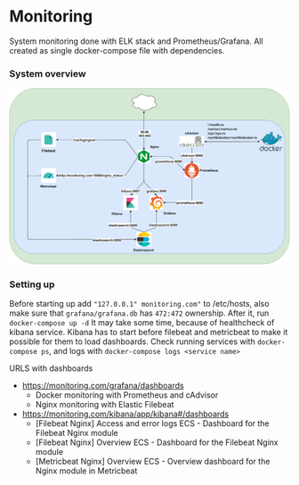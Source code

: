 # Monitoring
System monitoring done with ELK stack and Prometheus/Grafana. All created as single docker-compose file with dependencies.

### System overview
![System overview](Monitoring.png)

### Setting up
Before starting up add `"127.0.0.1" monitoring.com"` to /etc/hosts, also
make sure that `grafana/grafana.db` has `472:472` ownership.
After it, run `docker-compose up -d`
It may take some time, because of healthcheck of kibana service. Kibana has to start before filebeat and metricbeat to make it possible for them to load dashboards.
Check running services with `docker-compose ps`, and logs with `docker-compose logs <service name>`

URLS with dashboards
* https://monitoring.com/grafana/dashboards
    * Docker monitoring with Prometheus and cAdvisor
    * Nginx monitoring with Elastic Filebeat
* https://monitoring.com/kibana/app/kibana#/dashboards
    * [Filebeat Nginx] Access and error logs ECS - Dashboard for the Filebeat Nginx module
    * [Filebeat Nginx] Overview ECS - Dashboard for the Filebeat Nginx module
    * [Metricbeat Nginx] Overview ECS - Overview dashboard for the Nginx module in Metricbeat

